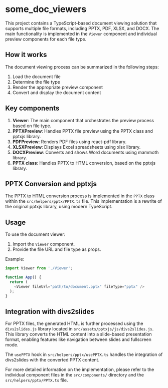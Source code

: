 # some_doc_viewers

This project contains a TypeScript-based document viewing solution that supports multiple file formats, including PPTX, PDF, XLSX, and DOCX. The main functionality is implemented in the `Viewer` component and individual preview components for each file type.

## How it works

The document viewing process can be summarized in the following steps:

1. Load the document file
2. Determine the file type
3. Render the appropriate preview component
4. Convert and display the document content

## Key components

1. **Viewer**: The main component that orchestrates the preview process based on file type.
2. **PPTXPreview**: Handles PPTX file preview using the PPTX class and pptxjs library.
3. **PDFPreview**: Renders PDF files using react-pdf library.
4. **XLSXPreview**: Displays Excel spreadsheets using xlsx library.
5. **DOCXPreview**: Converts and shows Word documents using mammoth library.
6. **PPTX class**: Handles PPTX to HTML conversion, based on the pptxjs library.

## PPTX Conversion and pptxjs

The PPTX to HTML conversion process is implemented in the `PPTX` class within the `src/helpers/pptx/PPTX.ts` file. This implementation is a rewrite of the original pptxjs library, using modern TypeScript.

## Usage

To use the document viewer:

1. Import the `Viewer` component.
2. Provide the file URL and file type as props.

Example:

```typescript
import Viewer from './Viewer';

function App() {
  return (
    <Viewer fileUrl="path/to/document.pptx" fileType="pptx" />
  );
}
```

## Integration with divs2slides

For PPTX files, the generated HTML is further processed using the `divs2slides.js` library located in `src/assets/pptxjs/js/divs2slides.js`. This library converts the HTML content into a slide-based presentation format, enabling features like navigation between slides and fullscreen mode.

The `usePPTX` hook in `src/helpers/pptx/usePPTX.ts` handles the integration of divs2slides with the converted PPTX content.

For more detailed information on the implementation, please refer to the individual component files in the `src/components/` directory and the `src/helpers/pptx/PPTX.ts` file.
